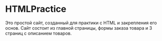 # HTMLPractice

Это простой сайт, созданный для практики с HTML и закрепления его основ.
Сайт состоит из главной страницы, формы заказа товара и 3 страниц с описанием товаров.
